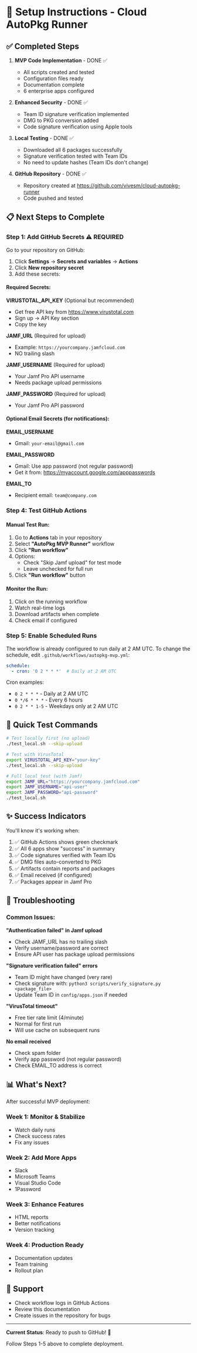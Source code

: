 # 🚀 Setup Instructions - Cloud AutoPkg Runner

## ✅ Completed Steps

1. **MVP Code Implementation** - DONE ✅
   - All scripts created and tested
   - Configuration files ready
   - Documentation complete
   - 6 enterprise apps configured

2. **Enhanced Security** - DONE ✅
   - Team ID signature verification implemented
   - DMG to PKG conversion added
   - Code signature verification using Apple tools

3. **Local Testing** - DONE ✅
   - Downloaded all 6 packages successfully
   - Signature verification tested with Team IDs
   - No need to update hashes (Team IDs don't change)

4. **GitHub Repository** - DONE ✅
   - Repository created at https://github.com/vivesm/cloud-autopkg-runner
   - Code pushed and tested

## 📋 Next Steps to Complete

### Step 1: Add GitHub Secrets ⚠️ REQUIRED

Go to your repository on GitHub:
1. Click **Settings** → **Secrets and variables** → **Actions**
2. Click **New repository secret**
3. Add these secrets:

#### Required Secrets:

**VIRUSTOTAL_API_KEY** (Optional but recommended)
- Get free API key from https://www.virustotal.com
- Sign up → API Key section
- Copy the key

**JAMF_URL** (Required for upload)
- Example: `https://yourcompany.jamfcloud.com`
- NO trailing slash

**JAMF_USERNAME** (Required for upload)
- Your Jamf Pro API username
- Needs package upload permissions

**JAMF_PASSWORD** (Required for upload)
- Your Jamf Pro API password

#### Optional Email Secrets (for notifications):

**EMAIL_USERNAME**
- Gmail: `your-email@gmail.com`

**EMAIL_PASSWORD**  
- Gmail: Use app password (not regular password)
- Get it from: https://myaccount.google.com/apppasswords

**EMAIL_TO**
- Recipient email: `team@company.com`

### Step 4: Test GitHub Actions

#### Manual Test Run:
1. Go to **Actions** tab in your repository
2. Select **"AutoPkg MVP Runner"** workflow
3. Click **"Run workflow"**
4. Options:
   - Check "Skip Jamf upload" for test mode
   - Leave unchecked for full run
5. Click **"Run workflow"** button

#### Monitor the Run:
1. Click on the running workflow
2. Watch real-time logs
3. Download artifacts when complete
4. Check email if configured

### Step 5: Enable Scheduled Runs

The workflow is already configured to run daily at 2 AM UTC.
To change the schedule, edit `.github/workflows/autopkg-mvp.yml`:

```yaml
schedule:
  - cron: '0 2 * * *'  # Daily at 2 AM UTC
```

Cron examples:
- `0 2 * * *` - Daily at 2 AM UTC
- `0 */6 * * *` - Every 6 hours
- `0 2 * * 1-5` - Weekdays only at 2 AM UTC

## 🎯 Quick Test Commands

```bash
# Test locally first (no upload)
./test_local.sh --skip-upload

# Test with VirusTotal
export VIRUSTOTAL_API_KEY="your-key"
./test_local.sh --skip-upload

# Full local test (with Jamf)
export JAMF_URL="https://yourcompany.jamfcloud.com"
export JAMF_USERNAME="api-user"
export JAMF_PASSWORD="api-password"
./test_local.sh
```

## ✨ Success Indicators

You'll know it's working when:
1. ✅ GitHub Actions shows green checkmark
2. ✅ All 6 apps show "success" in summary
3. ✅ Code signatures verified with Team IDs
4. ✅ DMG files auto-converted to PKG
5. ✅ Artifacts contain reports and packages
6. ✅ Email received (if configured)
7. ✅ Packages appear in Jamf Pro

## 🐛 Troubleshooting

### Common Issues:

**"Authentication failed" in Jamf upload**
- Check JAMF_URL has no trailing slash
- Verify username/password are correct
- Ensure API user has package upload permissions

**"Signature verification failed" errors**
- Team ID might have changed (very rare)
- Check signature with: `python3 scripts/verify_signature.py <package_file>`
- Update Team ID in `config/apps.json` if needed

**"VirusTotal timeout"**
- Free tier rate limit (4/minute)
- Normal for first run
- Will use cache on subsequent runs

**No email received**
- Check spam folder
- Verify app password (not regular password)
- Check EMAIL_TO address is correct

## 📊 What's Next?

After successful MVP deployment:

### Week 1: Monitor & Stabilize
- Watch daily runs
- Check success rates
- Fix any issues

### Week 2: Add More Apps
- Slack
- Microsoft Teams  
- Visual Studio Code
- 1Password

### Week 3: Enhance Features
- HTML reports
- Better notifications
- Version tracking

### Week 4: Production Ready
- Documentation updates
- Team training
- Rollout plan

## 💬 Support

- Check workflow logs in GitHub Actions
- Review this documentation
- Create issues in the repository for bugs

---

**Current Status**: Ready to push to GitHub! 🚀

Follow Steps 1-5 above to complete deployment.